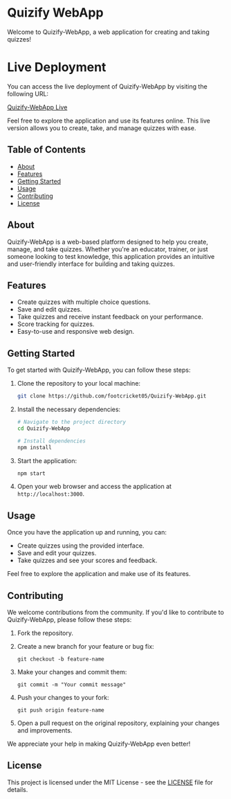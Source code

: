 # Quizify WebApp

Welcome to Quizify-WebApp, a web application for creating and taking quizzes!

# Live Deployment

You can access the live deployment of Quizify-WebApp by visiting the following URL:

[Quizify-WebApp Live](https://footcricket05.github.io/Quizify-WebApp/)

Feel free to explore the application and use its features online. This live version allows you to create, take, and manage quizzes with ease.


## Table of Contents

- [About](#about)
- [Features](#features)
- [Getting Started](#getting-started)
- [Usage](#usage)
- [Contributing](#contributing)
- [License](#license)

## About

Quizify-WebApp is a web-based platform designed to help you create, manage, and take quizzes. Whether you're an educator, trainer, or just someone looking to test knowledge, this application provides an intuitive and user-friendly interface for building and taking quizzes.

## Features

- Create quizzes with multiple choice questions.
- Save and edit quizzes.
- Take quizzes and receive instant feedback on your performance.
- Score tracking for quizzes.
- Easy-to-use and responsive web design.

## Getting Started

To get started with Quizify-WebApp, you can follow these steps:

1. Clone the repository to your local machine:

   ```bash
   git clone https://github.com/footcricket05/Quizify-WebApp.git
   ```

2. Install the necessary dependencies:

   ```bash
   # Navigate to the project directory
   cd Quizify-WebApp

   # Install dependencies
   npm install
   ```

3. Start the application:

   ```bash
   npm start
   ```

4. Open your web browser and access the application at `http://localhost:3000`.

## Usage

Once you have the application up and running, you can:

- Create quizzes using the provided interface.
- Save and edit your quizzes.
- Take quizzes and see your scores and feedback.

Feel free to explore the application and make use of its features.

## Contributing

We welcome contributions from the community. If you'd like to contribute to Quizify-WebApp, please follow these steps:

1. Fork the repository.

2. Create a new branch for your feature or bug fix:

   ```
   git checkout -b feature-name
   ```

3. Make your changes and commit them:

   ```
   git commit -m "Your commit message"
   ```

4. Push your changes to your fork:

   ```
   git push origin feature-name
   ```

5. Open a pull request on the original repository, explaining your changes and improvements.

We appreciate your help in making Quizify-WebApp even better!

## License

This project is licensed under the MIT License - see the [LICENSE](LICENSE) file for details.
